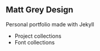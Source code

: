 Matt Grey Design
--------

Personal portfolio made with Jekyll

- Project collections
- Font collections
